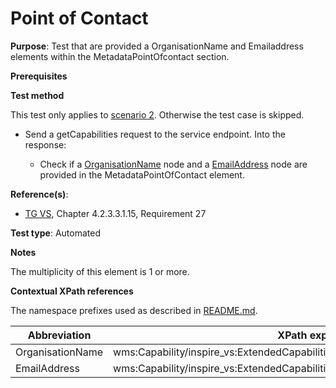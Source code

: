 # Point of Contact

**Purpose**: Test that are provided a OrganisationName and Emailaddress elements within the MetadataPointOfcontact section.

**Prerequisites**

**Test method**

This test only applies to [scenario 2](./README.md#scenarios). Otherwise the test case is skipped.

* Send a getCapabilities request to the service endpoint. Into the response:

  * Check if a [OrganisationName](#OrganisationName) node and a [EmailAddress](#EmailAddress) node are provided in the MetadataPointOfContact element.

**Reference(s)**:
* [TG VS](./README.md#ref_TG_VS), Chapter 4.2.3.3.1.15, Requirement 27

**Test type**: Automated

**Notes**

The multiplicity of this element is 1 or more.

**Contextual XPath references**

The namespace prefixes used as described in [README.md](./README.md#namespaces).

Abbreviation                                               |  XPath expression (relative to /wms:WMS_Capabilities)
---------------------------------------------------------- | -------------------------------------------------------------------------
OrganisationName <a name="OrganisationName"></a> | wms:Capability/inspire_vs:ExtendedCapabilities/inspire_common:MetadataPointOfContact/inspire_common:OrganisationName
EmailAddress <a name="EmailAddress"></a> | wms:Capability/inspire_vs:ExtendedCapabilities/inspire_common:MetadataPointOfContact/inspire_common:EmailAddress